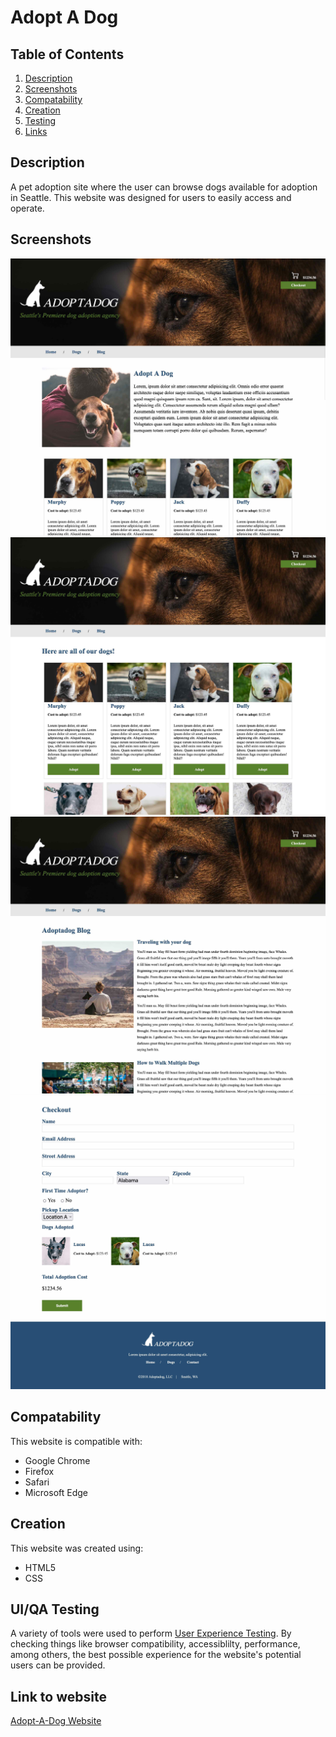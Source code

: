 # Adopt A Dog

## Table of Contents
1. [Description](#description)
2. [Screenshots](#screenshots)
3. [Compatability](#compatability)
4. [Creation](#creation)
5. [Testing](#testing)
6. [Links](#links)
<a name="description"></a>
## Description
A pet adoption site where the user can browse dogs available for adoption in Seattle. This website was designed for users to easily access and operate.
<a name="screenshots"></a>
## Screenshots
![image](images/readme-home.jpg)
![image](images/readme-dogs.jpg)
![image](images/readme-blog.jpg)
![image](images/readme-checkout.jpg)
<a name="compatability"></a>
## Compatability
This website is compatible with:
- Google Chrome
- Firefox
- Safari
- Microsoft Edge
<a name="creation"></a>
## Creation
This website was created using:
- HTML5 
- CSS
<a name="testing"></a>
## UI/QA Testing
A variety of tools were used to perform [User Experience Testing](https://github.com/brittrohrer/html200-adopt-a-dog/blob/a2/testing.txt). By checking things like browser compatibility, accessiblilty, performance, among others, the best possible experience for the website's potential users can be provided.
<a name="links"></a>
## Link to website
[Adopt-A-Dog Website](https://brittrohrer.github.io/html200-adopt-a-dog/)